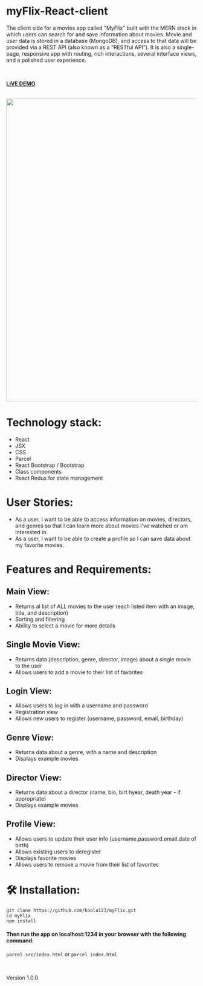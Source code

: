 # myFlix-React-client

The client side for a movies app called "MyFlix" built with the MERN stack in which users can search for and save information about movies. Movie and user data is stored in a database (MongoDB), and access to that data will be provided via a REST API (also known as a “RESTful API”). It is also a single-page, responsive app with routing, rich interactions, several interface views, and a polished user experience. 

<br>

<strong>[LIVE DEMO](https://myflix-movies-client.netlify.app/)</strong>

<br>

<img src="src/assets/myflix.png" width="800px">

<br>

# Technology stack:

- React 
- JSX 
- CSS
- Parcel
- React Bootstrap / Bootstrap
- Class components
- React Redux for state management

# User Stories:

- As a user, I want to be able to access information on movies, directors, and genres so that I can learn more about movies I've watched or am interested in.
- As a user, I want to be able to create a profile so I can save data about my favorite movies.

# Features and Requirements:

## Main View:

* Returns al list of ALL movies to the user (each listed item with an image, title, and description)
* Sorting and filtering
* Ability to select a movie for more details

## Single Movie View:

* Returns data (description, genre, director, image) about a single movie to the user
* Allows users to add a movie to their list of favorites

## Login View:

* Allows users to log in with a username and password
* Registration view
* Allows new users to register (username, password, email, birthday)

## Genre View:

* Returns data about a genre, with a name and description
* Displays example movies

## Director View:

* Returns data about a director (name, bio, birt hyear, death year - if appropriate)
* Displays example movies

## Profile View:

* Allows users to update their user info (username.password.email.date of birth)
* Allows existing users to deregister
* Displays favorite movies
* Allows users to remove a movie from their list of favorites

# 🛠 Installation: 
 ```
 git clone https://github.com/koola123/myFlix.git
 cd myFlix
 npm install
 ````
 
#### Then run the app on localhost:1234 in your browser with the following command:
 
 `parcel src/index.html`
  or
  `parcel index.html`
 
 <br>
 
Version 1.0.0
